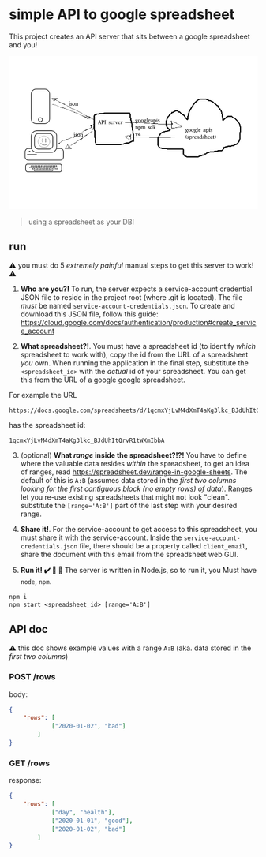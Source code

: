# simple API to google spreadsheet

This project creates an API server that sits between a google spreadsheet and you!

![image](./README/architecture.png)

> using a spreadsheet as your DB!

## run

:warning: you must do 5 _extremely painful_ manual steps to get this server to work! :warning:

1. **Who are you?!** To run, the server expects a service-account credential JSON file to reside in the project root (where .git is located). The file _must_ be named `service-account-credentials.json`. To create and download this JSON file, follow this guide: https://cloud.google.com/docs/authentication/production#create_service_account

2. **What spreadsheet?!**. You must have a spreadsheet id (to identify _which_ spreadsheet to work with), copy the id from the URL of a spreadsheet _you_ own. When running the application in the final step, substitute the `<spreadsheet_id>` with the _actual_ id of your spreadsheet. You can get this from the URL of a google google spreadsheet.  

For example the URL

```
https://docs.google.com/spreadsheets/d/1qcmxYjLvM4dXmT4aKg3lkc_BJdUhItQrvR1tWXmIbbA/edit
```

has the spreadsheet id:
```
1qcmxYjLvM4dXmT4aKg3lkc_BJdUhItQrvR1tWXmIbbA
```

3. (optional) **What _range_ inside the spreadsheet?!?!** You have to define where the valuable data resides _within_ the spreadsheet, to get an idea of ranges, read https://spreadsheet.dev/range-in-google-sheets. The default of this is `A:B` (assumes data stored in the _first two columns looking for the first contiguous block (no empty rows) of data_). Ranges let you re-use existing spreadsheets that might not look "clean". substitute the `[range='A:B']` part of the last step with your desired range.

4. **Share it!**. For the service-account to get access to this spreadsheet, you must share it with the service-account. Inside the `service-account-credentials.json` file, there should be a property called `client_email`, share the document with this email from the spreadsheet web GUI.

5. **Run it! :heavy_check_mark: :100: :tada:** The server is written in Node.js, so to run it, you Must have `node`, `npm`.

```shell
npm i
npm start <spreadsheet_id> [range='A:B']
```


## API doc

:warning: this doc shows example values with a range `A:B` (aka. data stored in the _first two columns_)

### POST /rows
body:
```json
{
    "rows": [
            ["2020-01-02", "bad"]
        ]
}
```

### GET /rows

response:
```json
{
    "rows": [
            ["day", "health"],
            ["2020-01-01", "good"],
            ["2020-01-02", "bad"]
        ]
}
```